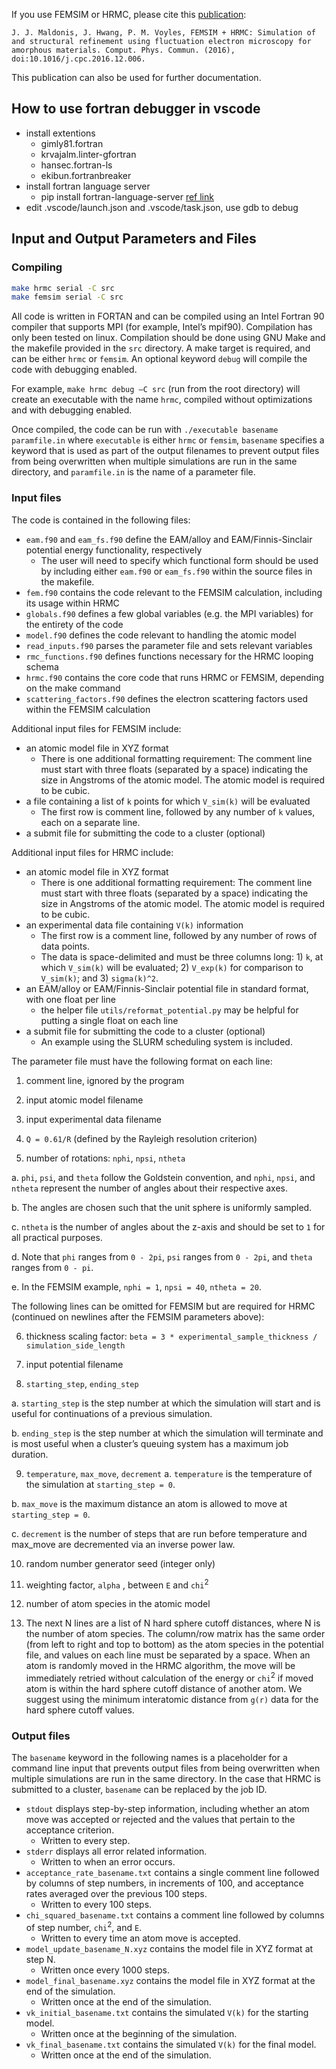 If you use FEMSIM or HRMC, please cite this [publication](http://www.sciencedirect.com/science/article/pii/S001046551630385X):

    J. J. Maldonis, J. Hwang, P. M. Voyles, FEMSIM + HRMC: Simulation of and structural refinement using fluctuation electron microscopy for amorphous materials. Comput. Phys. Commun. (2016), doi:10.1016/j.cpc.2016.12.006.

This publication can also be used for further documentation.

## How to use fortran debugger in vscode

- install extentions
  - gimly81.fortran
  - krvajalm.linter-gfortran
  - hansec.fortran-ls
  - ekibun.fortranbreaker
- install fortran language server
  - pip install fortran-language-server [ref link](https://github.com/hansec/fortran-language-server)
- edit .vscode/launch.json and .vscode/task.json, use gdb to debug

## Input and Output Parameters and Files

###  Compiling

```bash
make hrmc serial -C src
make femsim serial -C src
```

All code is written in FORTAN and can be compiled using an Intel Fortran 90 compiler that supports MPI (for example, Intel’s mpif90).  Compilation has only been tested on linux.  Compilation should be done using GNU Make and the makefile provided in the `src` directory.  A make target is required, and can be either `hrmc` or `femsim`.  An optional keyword `debug` will compile the code with debugging enabled.

For example, `make hrmc debug –C src` (run from the root directory) will create an executable with the name `hrmc`, compiled without optimizations and with debugging enabled.

Once compiled, the code can be run with `./executable basename paramfile.in` where `executable` is either `hrmc` or `femsim`, `basename` specifies a keyword that is used as part of the output filenames to prevent output files from being overwritten when multiple simulations are run in the same directory, and `paramfile.in` is the name of a parameter file.

###  Input files

The code is contained in the following files:
* `eam.f90` and `eam_fs.f90` define the EAM/alloy and EAM/Finnis-Sinclair potential energy functionality, respectively
  * The user will need to specify which functional form should be used by including either `eam.f90` or `eam_fs.f90` within the source files in the makefile.
* `fem.f90` contains the code relevant to the FEMSIM calculation, including its usage within HRMC
* `globals.f90` defines a few global variables (e.g. the MPI variables) for the entirety of the code
* `model.f90` defines the code relevant to handling the atomic model
* `read_inputs.f90` parses the parameter file and sets relevant variables
* `rmc_functions.f90` defines functions necessary for the HRMC looping schema
* `hrmc.f90` contains the core code that runs HRMC or FEMSIM, depending on the make command
* `scattering_factors.f90` defines the electron scattering factors used within the FEMSIM calculation

Additional input files for FEMSIM include:
* an atomic model file in XYZ format
  * There is one additional formatting requirement:  The comment line must start with three floats (separated by a space) indicating the size in Angstroms of the atomic model.  The atomic model is required to be cubic.
* a file containing a list of `k` points for which `V_sim(k)` will be evaluated
  * The first row is comment line, followed by any number of `k` values, each on a separate line.
* a submit file for submitting the code to a cluster (optional)

Additional input files for HRMC include:
* an atomic model file in XYZ format
  * There is one additional formatting requirement:  The comment line must start with three floats (separated by a space) indicating the size in Angstroms of the atomic model.  The atomic model is required to be cubic.
* an experimental data file containing `V(k)` information
  * The first row is a comment line, followed by any number of rows of data points.
  * The data is space-delimited and must be three columns long:  1) `k`, at which `V_sim(k)` will be evaluated; 2) `V_exp(k)` for comparison to `V_sim(k)`; and 3) `sigma(k)^2`.
* an EAM/alloy or EAM/Finnis-Sinclair potential file in standard format, with one float per line
  * the helper file `utils/reformat_potential.py` may be helpful for putting a single float on each line
* a submit file for submitting the code to a cluster (optional)
  * An example using the SLURM scheduling system is included.

The parameter file must have the following format on each line:

1. comment line, ignored by the program

2. input atomic model filename

3. input experimental data filename

4. `Q = 0.61/R` (defined by the Rayleigh resolution criterion)

5. number of rotations: `nphi`, `npsi`, `ntheta`

  a. `phi`, `psi`, and `theta` follow the Goldstein convention, and `nphi`, `npsi`, and `ntheta` represent the number of angles about their respective axes.

  b. The angles are chosen such that the unit sphere is uniformly sampled.

  c. `ntheta` is the number of angles about the z-axis and should be set to `1` for all practical purposes.

  d. Note that `phi` ranges from `0 - 2pi`, `psi` ranges from `0 - 2pi`, and `theta` ranges from `0 - pi`.

  e. In the FEMSIM example, `nphi = 1`, `npsi = 40`, `ntheta = 20`.

The following lines can be omitted for FEMSIM but are required for HRMC (continued on newlines after the FEMSIM parameters above):

6. thickness scaling factor: `beta = 3 * experimental_sample_thickness / simulation_side_length`

7. input potential filename

8. `starting_step`, `ending_step`

  a. `starting_step` is the step number at which the simulation will start and is useful for continuations of a previous simulation.

  b. `ending_step` is the step number at which the simulation will terminate and is most useful when a cluster’s queuing system has a maximum job duration.

9. `temperature`, `max_move`, `decrement`
  a. `temperature` is the temperature of the simulation at `starting_step = 0`.  

  b. `max_move` is the maximum distance an atom is allowed to move at `starting_step = 0`.

  c. `decrement` is the number of steps that are run before temperature and max_move are decremented via an inverse power law.

10. random number generator seed (integer only)

11. weighting factor, `alpha` , between `E` and `chi`<sup>2</sup>

12. number of atom species in the atomic model

13. The next N lines are a list of N hard sphere cutoff distances, where N is the number of atom species. The column/row matrix has the same order (from left to right and top to bottom) as the atom species in the potential file, and values on each line must be separated by a space.  When an atom is randomly moved in the HRMC algorithm, the move will be immediately retried without calculation of the energy or `chi`<sup>2</sup> if moved atom is within the hard sphere cutoff distance of another atom.  We suggest using the minimum interatomic distance from `g(r)` data for the hard sphere cutoff values.

###  Output files

The `basename` keyword in the following names is a placeholder for a command line input that prevents output files from being overwritten when multiple simulations are run in the same directory.  In the case that HRMC is submitted to a cluster, `basename` can be replaced by the job ID.

* `stdout` displays step-by-step information, including whether an atom move was accepted or rejected and the values that pertain to the acceptance criterion.
  * Written to every step.
* `stderr` displays all error related information.
  * Written to when an error occurs.
* `acceptance_rate_basename.txt` contains a single comment line followed by columns of step numbers, in increments of 100, and acceptance rates averaged over the previous 100 steps.
  * Written to every 100 steps.
* `chi_squared_basename.txt` contains a comment line followed by columns of step number, `chi`<sup>2</sup>, and `E`.
  * Written to every time an atom move is accepted.
* `model_update_basename_N.xyz` contains the model file in XYZ format at step N.
  * Written once every 1000 steps.
* `model_final_basename.xyz` contains the model file in XYZ format at the end of the simulation.
  * Written once at the end of the simulation.
* `vk_initial_basename.txt` contains the simulated `V(k)` for the starting model.
  * Written once at the beginning of the simulation.
* `vk_final_basename.txt` contains the simulated `V(k)` for the final model.
  * Written once at the end of the simulation.
